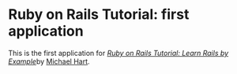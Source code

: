 # Ruby on Rails Tutorial: first application

This is the first application for 
[*Ruby on Rails Tutorial: Learn Rails by Example*](http://railstutorial.org/)by [Michael Hart](http://michaelhartl.com/).
